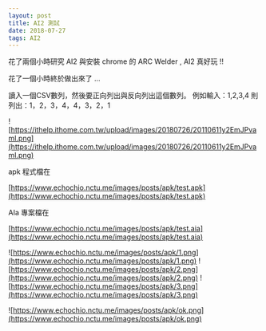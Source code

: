```yaml
---
layout: post
title: AI2 測試
date: 2018-07-27
tags: AI2
---
```


 花了兩個小時研究 AI2 與安裝 chrome 的 ARC Welder , AI2 真好玩 !!

花了一個小時終於做出來了 ...

讀入一個CSV數列，然後要正向列出與反向列出這個數列。 例如輸入：1,2,3,4 則列出：1，2，3，4，4，3，2，1

![https://ithelp.ithome.com.tw/upload/images/20180726/20110611y2EmJPvamI.png](https://ithelp.ithome.com.tw/upload/images/20180726/20110611y2EmJPvamI.png)

apk 程式檔在

[https://www.echochio.nctu.me/images/posts/apk/test.apk](https://www.echochio.nctu.me/images/posts/apk/test.apk)

AIa 專案檔在

[https://www.echochio.nctu.me/images/posts/apk/test.aia](https://www.echochio.nctu.me/images/posts/apk/test.aia)

![https://www.echochio.nctu.me/images/posts/apk/1.png](https://www.echochio.nctu.me/images/posts/apk/1.png)
![https://www.echochio.nctu.me/images/posts/apk/2.png](https://www.echochio.nctu.me/images/posts/apk/2.png)
![https://www.echochio.nctu.me/images/posts/apk/3.png](https://www.echochio.nctu.me/images/posts/apk/3.png)

![https://www.echochio.nctu.me/images/posts/apk/ok.png](https://www.echochio.nctu.me/images/posts/apk/ok.png)
